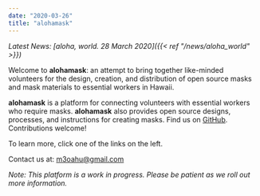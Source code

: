 ```yaml
---
date: "2020-03-26"
title: "alohamask"
---
```


_Latest News: [aloha, world. 28 March 2020]({{< ref "/news/aloha_world" >}})_

Welcome to **alohamask**: an attempt to bring together like-minded volunteers for the design, creation, and distribution of open source masks and mask materials to essential workers in Hawaii.

**alohamask** is a platform for connecting volunteers with essential workers who require masks. **alohamask** also provides open source designs, processes, and instructions for creating masks. Find us on [GitHub](https://github.com/alohamask). Contributions welcome!

To learn more, click one of the links on the left. 

Contact us at: [m3oahu@gmail.com](mailto:m3oahu@gmail.com)

_Note: This platform is a work in progress. Please be patient as we roll out more information._

